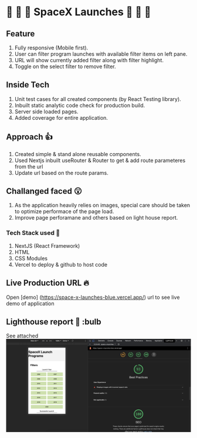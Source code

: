 # :rocket: :rocket: :rocket: SpaceX Launches :rocket: :rocket: :rocket:

## Feature

1. Fully responsive (Mobile first).
2. User can filter program launches with available filter items on left pane.
3. URL will show currently added filter along with filter highlight.
4. Toggle on the select filter to remove filter.

## Inside Tech

1. Unit test cases for all created components (by React Testing library).
2. Inbuilt static analytic code check for production build.
3. Server side loaded pages.
4. Added coverage for entire application.

## Approach :thumbsup:

1. Created simple & stand alone reusable components.
2. Used Nextjs inbuilt useRouter & Router to get & add route parameteres from the url
3. Update url based on the route params.

## Challanged faced :open_mouth:

1. As the application heavily relies on images, special care should be taken to optimize performace of the page load.
2. Improve page perforamane and others based on light house report.

### Tech Stack used :book:

1. NextJS (React Framework)
2. HTML
3. CSS Modules
4. Vercel to deploy & github to host code

## Live Production URL :fire:

Open [demo] (https://space-x-launches-blue.vercel.app/) url to see live demo of application

## Lighthouse report :flashlight: :bulb

See attached ![Alt text](./public/lighthouse_report.png "Lighhouse report")
